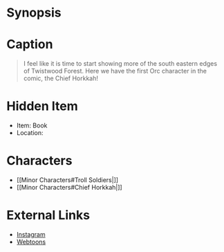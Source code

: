 # Synopsis


# Caption
> I feel like it is time to start showing more of the south eastern edges of Twistwood Forest. Here we have the first Orc character in the comic, the Chief Horkkah!

# Hidden Item
* Item: Book
* Location: <strike></strike>

# Characters
* [[Minor Characters#Troll Soldiers|]]
* [[Minor Characters#Chief Horkkah|]]

# External Links
* [Instagram](https://www.instagram.com/p/CdqxgPbMlTt/?igshid=YmMyMTA2M2Y=)
* [Webtoons](https://www.webtoons.com/en/challenge/twistwood-tales/111-giant-trees/viewer?title_no=344740&episode_no=121)